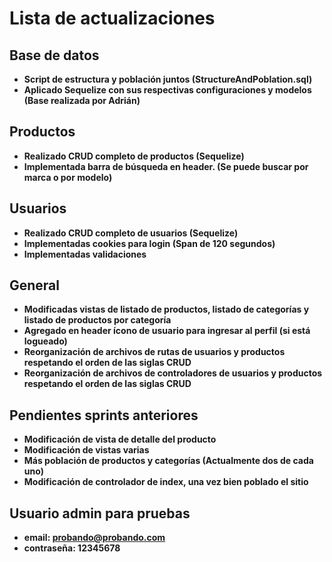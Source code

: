 # Lista de actualizaciones

## Base de datos
- **Script de estructura y población juntos (StructureAndPoblation.sql)**
- **Aplicado Sequelize con sus respectivas configuraciones y modelos (Base realizada por Adrián)**

## Productos
- **Realizado CRUD completo de productos (Sequelize)**
- **Implementada barra de búsqueda en header. (Se puede buscar por marca o por modelo)**

## Usuarios
- **Realizado CRUD completo de usuarios (Sequelize)**
- **Implementadas cookies para login (Span de 120 segundos)**
- **Implementadas validaciones**

## General
- **Modificadas vistas de listado de productos, listado de categorías y listado de productos por categoría**
- **Agregado en header ícono de usuario para ingresar al perfil (si está logueado)**
- **Reorganización de archivos de rutas de usuarios y productos respetando el orden de las siglas CRUD**
- **Reorganización de archivos de controladores de usuarios y productos respetando el orden de las siglas CRUD**

## Pendientes sprints anteriores
- **Modificación de vista de detalle del producto**
- **Modificación de vistas varias**
- **Más población de productos y categorías (Actualmente dos de cada uno)**
- **Modificación de controlador de index, una vez bien poblado el sitio**

## Usuario admin para pruebas
- **email: probando@probando.com**
- **contraseña: 12345678**